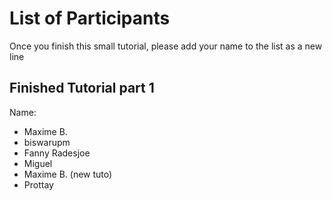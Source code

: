 # List of Participants
Once you finish this small tutorial, please add your name to the list as a new line

## Finished Tutorial part 1
Name:

- Maxime B.
- biswarupm
- Fanny Radesjoe
- Miguel
- Maxime B. (new tuto)
- Prottay
